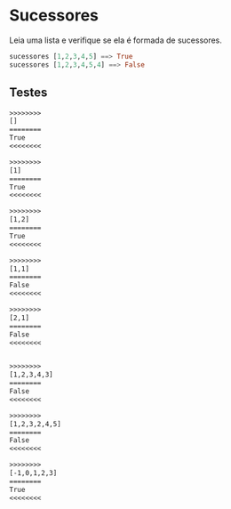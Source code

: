 # Sucessores

Leia uma lista e verifique se ela é formada de sucessores.

```hs
sucessores [1,2,3,4,5] ==> True
sucessores [1,2,3,4,5,4] ==> False
```

## Testes

```txt
>>>>>>>>
[]
========
True
<<<<<<<<

>>>>>>>>
[1]
========
True
<<<<<<<<

>>>>>>>>
[1,2]
========
True
<<<<<<<<

>>>>>>>>
[1,1]
========
False
<<<<<<<<

>>>>>>>>
[2,1]
========
False
<<<<<<<<


>>>>>>>>
[1,2,3,4,3]
========
False
<<<<<<<<

>>>>>>>>
[1,2,3,2,4,5]
========
False
<<<<<<<<

>>>>>>>>
[-1,0,1,2,3]
========
True
<<<<<<<<

```
